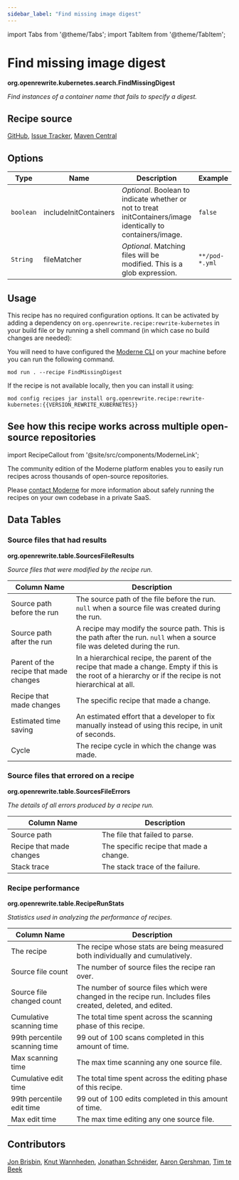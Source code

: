 ```yaml
---
sidebar_label: "Find missing image digest"
---
```


import Tabs from '@theme/Tabs';
import TabItem from '@theme/TabItem';

# Find missing image digest

**org.openrewrite.kubernetes.search.FindMissingDigest**

_Find instances of a container name that fails to specify a digest._

## Recipe source

[GitHub](https://github.com/openrewrite/rewrite-kubernetes/blob/main/src/main/java/org/openrewrite/kubernetes/search/FindMissingDigest.java), [Issue Tracker](https://github.com/openrewrite/rewrite-kubernetes/issues), [Maven Central](https://central.sonatype.com/artifact/org.openrewrite.recipe/rewrite-kubernetes/)

## Options

| Type | Name | Description | Example |
| -- | -- | -- | -- |
| `boolean` | includeInitContainers | *Optional*. Boolean to indicate whether or not to treat initContainers/image identically to containers/image. | `false` |
| `String` | fileMatcher | *Optional*. Matching files will be modified. This is a glob expression. | `**/pod-*.yml` |


## Usage

This recipe has no required configuration options. It can be activated by adding a dependency on `org.openrewrite.recipe:rewrite-kubernetes` in your build file or by running a shell command (in which case no build changes are needed): 
<Tabs groupId="projectType">


<TabItem value="moderne-cli" label="Moderne CLI">

You will need to have configured the [Moderne CLI](https://docs.moderne.io/user-documentation/moderne-cli/getting-started/cli-intro) on your machine before you can run the following command.

```shell title="shell"
mod run . --recipe FindMissingDigest
```

If the recipe is not available locally, then you can install it using:
```shell
mod config recipes jar install org.openrewrite.recipe:rewrite-kubernetes:{{VERSION_REWRITE_KUBERNETES}}
```
</TabItem>
</Tabs>

## See how this recipe works across multiple open-source repositories

import RecipeCallout from '@site/src/components/ModerneLink';

<RecipeCallout link="https://app.moderne.io/recipes/org.openrewrite.kubernetes.search.FindMissingDigest" />

The community edition of the Moderne platform enables you to easily run recipes across thousands of open-source repositories.

Please [contact Moderne](https://moderne.io/product) for more information about safely running the recipes on your own codebase in a private SaaS.
## Data Tables

### Source files that had results
**org.openrewrite.table.SourcesFileResults**

_Source files that were modified by the recipe run._

| Column Name | Description |
| ----------- | ----------- |
| Source path before the run | The source path of the file before the run. `null` when a source file was created during the run. |
| Source path after the run | A recipe may modify the source path. This is the path after the run. `null` when a source file was deleted during the run. |
| Parent of the recipe that made changes | In a hierarchical recipe, the parent of the recipe that made a change. Empty if this is the root of a hierarchy or if the recipe is not hierarchical at all. |
| Recipe that made changes | The specific recipe that made a change. |
| Estimated time saving | An estimated effort that a developer to fix manually instead of using this recipe, in unit of seconds. |
| Cycle | The recipe cycle in which the change was made. |

### Source files that errored on a recipe
**org.openrewrite.table.SourcesFileErrors**

_The details of all errors produced by a recipe run._

| Column Name | Description |
| ----------- | ----------- |
| Source path | The file that failed to parse. |
| Recipe that made changes | The specific recipe that made a change. |
| Stack trace | The stack trace of the failure. |

### Recipe performance
**org.openrewrite.table.RecipeRunStats**

_Statistics used in analyzing the performance of recipes._

| Column Name | Description |
| ----------- | ----------- |
| The recipe | The recipe whose stats are being measured both individually and cumulatively. |
| Source file count | The number of source files the recipe ran over. |
| Source file changed count | The number of source files which were changed in the recipe run. Includes files created, deleted, and edited. |
| Cumulative scanning time | The total time spent across the scanning phase of this recipe. |
| 99th percentile scanning time | 99 out of 100 scans completed in this amount of time. |
| Max scanning time | The max time scanning any one source file. |
| Cumulative edit time | The total time spent across the editing phase of this recipe. |
| 99th percentile edit time | 99 out of 100 edits completed in this amount of time. |
| Max edit time | The max time editing any one source file. |


## Contributors
[Jon Brisbin](mailto:jon@jbrisbin.com), [Knut Wannheden](mailto:knut.wannheden@gmail.com), [Jonathan Schnéider](mailto:jkschneider@gmail.com), [Aaron Gershman](mailto:aegershman@gmail.com), [Tim te Beek](mailto:timtebeek@gmail.com)
